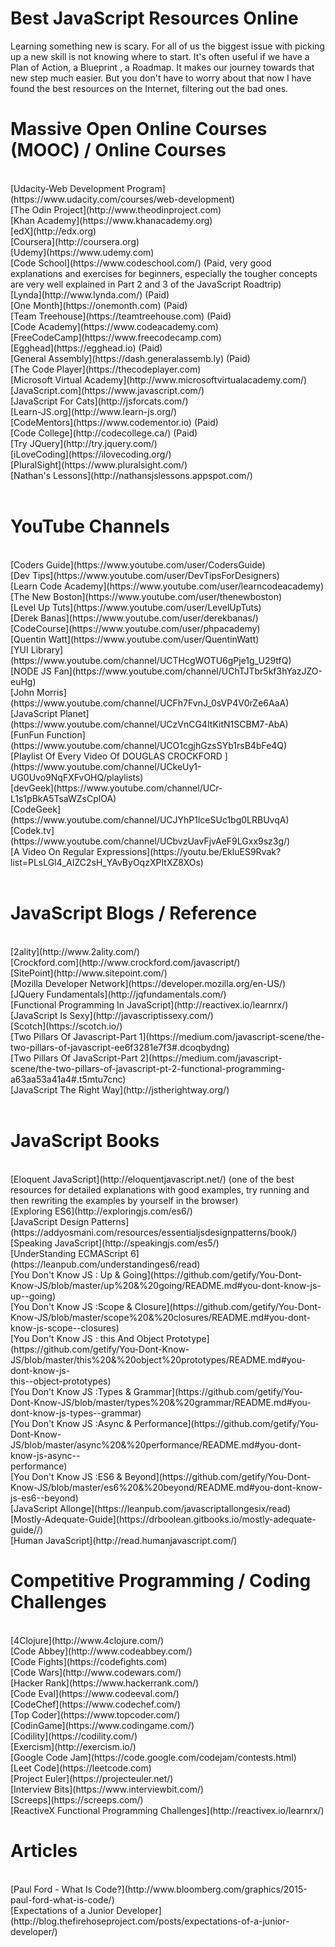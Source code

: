 <h1>Best JavaScript Resources Online</h1>
<p>Learning something new is scary. For all of us the biggest issue with picking up a new skill is not knowing where to start. It's often useful if we have a Plan of Action, a Blueprint , a Roadmap. It makes our journey towards that new step much easier. But you don't have to worry about that now I have found the best resources on the Internet, filtering out the bad ones.</p>

<h1>Massive Open Online Courses (MOOC) / Online Courses</h1><br>
[Udacity-Web Development Program](https://www.udacity.com/courses/web-development)<br>
[The Odin Project](http://www.theodinproject.com)<br>
[Khan Academy](https://www.khanacademy.org)<br>
[edX](http://edx.org)<br>
[Coursera](http://coursera.org)<br>
[Udemy](https://www.udemy.com)<br>
[Code School](https://www.codeschool.com/) (Paid, very good explanations and exercises for beginners, especially the tougher concepts are very well explained in Part 2 and 3 of the JavaScript Roadtrip) <br>
[Lynda](http://www.lynda.com/) (Paid)<br>
[One Month](https://onemonth.com) (Paid)<br>
[Team Treehouse](https://teamtreehouse.com) (Paid)<br>
[Code Academy](https://www.codeacademy.com)<br>
[FreeCodeCamp](https://www.freecodecamp.com)<br>
[Egghead](https://egghead.io) (Paid)<br>
[General Assembly](https://dash.generalassemb.ly) (Paid)<br>
[The Code Player](https://thecodeplayer.com)<br>
[Microsoft Virtual Academy](http://www.microsoftvirtualacademy.com/)<br>
[JavaScript.com](https://www.javascript.com/)<br>
[JavaScript For Cats](http://jsforcats.com/)<br>
[Learn-JS.org](http://www.learn-js.org/)<br>
[CodeMentors](https://www.codementor.io) (Paid)<br>
[Code College](http://codecollege.ca/) (Paid)<br>
[Try JQuery](http://try.jquery.com/)<br>
[iLoveCoding](https://ilovecoding.org/)<br>
[PluralSight](https://www.pluralsight.com/)<br>
[Nathan's Lessons](http://nathansjslessons.appspot.com/)<br>
<br>
<h1>YouTube Channels</h1><br>
[Coders Guide](https://www.youtube.com/user/CodersGuide)<br>
[Dev Tips](https://www.youtube.com/user/DevTipsForDesigners)<br>
[Learn Code Academy](https://www.youtube.com/user/learncodeacademy)<br>
[The New Boston](https://www.youtube.com/user/thenewboston)<br>
[Level Up Tuts](https://www.youtube.com/user/LevelUpTuts)<br>
[Derek Banas](https://www.youtube.com/user/derekbanas/)<br>
[CodeCourse](https://www.youtube.com/user/phpacademy)<br>
[Quentin Watt](https://www.youtube.com/user/QuentinWatt)<br>
[YUI Library](https://www.youtube.com/channel/UCTHcgWOTU6gPje1g_U29tfQ)<br>
[NODE JS Fan](https://www.youtube.com/channel/UChTJTbr5kf3hYazJZO-euHg)<br>
[John Morris](https://www.youtube.com/channel/UCFh7FvnJ_0sVP4V0rZe6AaA)<br>
[JavaScript Planet](https://www.youtube.com/channel/UCzVnCG4ItKitN1SCBM7-AbA)<br>
[FunFun Function](https://www.youtube.com/channel/UCO1cgjhGzsSYb1rsB4bFe4Q)<br>
[Playlist Of Every Video Of DOUGLAS CROCKFORD ](https://www.youtube.com/channel/UCkeUy1-UG0Uvo9NqFXFvOHQ/playlists)<br>
[devGeek](https://www.youtube.com/channel/UCr-L1s1pBkA5TsaWZsCplOA)<br>
[CodeGeek](https://www.youtube.com/channel/UCJYhP1lceSUc1bg0LRBUvqA)<br>
[Codek.tv](https://www.youtube.com/channel/UCbvzUavFjvAeF9LGxx9sz3g/)<br>
[A Video On Regular Expressions](https://youtu.be/EkluES9Rvak?list=PLsLGl4_AIZC2sH_YAvByOqzXPItXZ8XOs)<br>
<br>
<h1>JavaScript Blogs / Reference</h1><br>
[2ality](http://www.2ality.com/)<br>
[Crockford.com](http://www.crockford.com/javascript/)<br>
[SitePoint](http://www.sitepoint.com/)<br>
[Mozilla Developer Network](https://developer.mozilla.org/en-US/)<br>
[JQuery Fundamentals](http://jqfundamentals.com/)<br>
[Functional Programming In JavaScript](http://reactivex.io/learnrx/)<br>
[JavaScript Is Sexy](http://javascriptissexy.com/)<br>
[Scotch](https://scotch.io/)<br>
[Two Pillars Of Javascript-Part 1](https://medium.com/javascript-scene/the-two-pillars-of-javascript-ee6f3281e7f3#.dcoqbydng)<br>
[Two Pillars Of JavaScript-Part 2](https://medium.com/javascript-scene/the-two-pillars-of-javascript-pt-2-functional-programming-a63aa53a41a4#.t5mtu7cnc)<br>
[JavaScript The Right Way](http://jstherightway.org/)<br>

<br>
<h1>JavaScript Books</h1><br>
[Eloquent JavaScript](http://eloquentjavascript.net/) (one of the best resources for detailed explanations with good examples, try running and then rewriting the examples by yourself in the browser)<br>
[Exploring ES6](http://exploringjs.com/es6/)<br>
[JavaScript Design Patterns](https://addyosmani.com/resources/essentialjsdesignpatterns/book/)<br>
[Speaking JavaScript](http://speakingjs.com/es5/)<br>
[UnderStanding ECMAScript 6](https://leanpub.com/understandinges6/read)<br>
[You Don't Know JS : Up & Going](https://github.com/getify/You-Dont-Know-JS/blob/master/up%20&%20going/README.md#you-dont-know-js-up--going)<br>
[You Don't Know JS :Scope & Closure](https://github.com/getify/You-Dont-Know-JS/blob/master/scope%20&%20closures/README.md#you-dont-know-js-scope--closures)<br>
[You Don't Know JS : this And Object Prototype](https://github.com/getify/You-Dont-Know-JS/blob/master/this%20&%20object%20prototypes/README.md#you-dont-know-js-<br>this--object-prototypes)<br>
[You Don't Know JS :Types & Grammar](https://github.com/getify/You-Dont-Know-JS/blob/master/types%20&%20grammar/README.md#you-dont-know-js-types--grammar)<br>
[You Don't Know JS :Async & Performance](https://github.com/getify/You-Dont-Know-JS/blob/master/async%20&%20performance/README.md#you-dont-know-js-async--<br>performance)<br>
[You Don't Know JS :ES6 & Beyond](https://github.com/getify/You-Dont-Know-JS/blob/master/es6%20&%20beyond/README.md#you-dont-know-js-es6--beyond)<br>
[JavaScript Allonge](https://leanpub.com/javascriptallongesix/read)<br>
[Mostly-Adequate-Guide](https://drboolean.gitbooks.io/mostly-adequate-guide//)<br>
[Human JavaScript](http://read.humanjavascript.com/)<br>

<h1>Competitive Programming / Coding Challenges </h1><br>
[4Clojure](http://www.4clojure.com/)<br>
[Code Abbey](http://www.codeabbey.com/)<br>
[Code Fights](https://codefights.com)<br>
[Code Wars](http://www.codewars.com/)<br>
[Hacker Rank](https://www.hackerrank.com/)<br>
[Code Eval](https://www.codeeval.com/)<br>
[CodeChef](https://www.codechef.com/)<br>
[Top Coder](https://www.topcoder.com/)<br>
[CodinGame](https://www.codingame.com/)<br>
[Codility](https://codility.com/)<br>
[Exercism](http://exercism.io/)<br>
[Google Code Jam](https://code.google.com/codejam/contests.html)<br>
[Leet Code](https://leetcode.com)<br>
[Project Euler](https://projecteuler.net/)<br>
[Interview Bits](https://www.interviewbit.com/)<br>
[Screeps](https://screeps.com/)<br>
[ReactiveX Functional Programming Challenges](http://reactivex.io/learnrx/)<br>

<h1>Articles</h1><br>
[Paul Ford - What Is Code?](http://www.bloomberg.com/graphics/2015-paul-ford-what-is-code/)<br>
[Expectations of a Junior Developer](http://blog.thefirehoseproject.com/posts/expectations-of-a-junior-developer/)<br>
